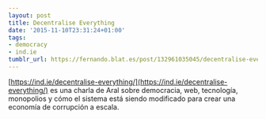 ```yaml
---
layout: post
title: Decentralise Everything
date: '2015-11-10T23:31:24+01:00'
tags:
- democracy
- ind.ie
tumblr_url: https://fernando.blat.es/post/132961035045/decentralise-everything
---
```

[https://ind.ie/decentralise-everything/](https://ind.ie/decentralise-everything/) es una charla de Aral sobre democracia, web, tecnología, monopolios y cómo el sistema está siendo modificado para crear una economía de corrupción a escala.
